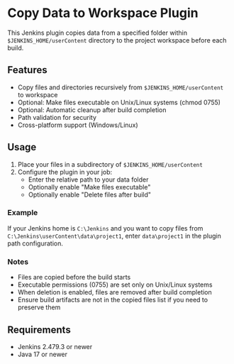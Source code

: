 # Copy Data to Workspace Plugin

This Jenkins plugin copies data from a specified folder within `$JENKINS_HOME/userContent` directory to the project workspace before each build.

## Features

- Copy files and directories recursively from `$JENKINS_HOME/userContent` to workspace
- Optional: Make files executable on Unix/Linux systems (chmod 0755)
- Optional: Automatic cleanup after build completion
- Path validation for security
- Cross-platform support (Windows/Linux)

## Usage

1. Place your files in a subdirectory of `$JENKINS_HOME/userContent`
2. Configure the plugin in your job:
   - Enter the relative path to your data folder
   - Optionally enable "Make files executable"
   - Optionally enable "Delete files after build"

### Example

If your Jenkins home is `C:\Jenkins` and you want to copy files from `C:\Jenkins\userContent\data\project1`, enter `data\project1` in the plugin path configuration.

### Notes

- Files are copied before the build starts
- Executable permissions (0755) are set only on Unix/Linux systems
- When deletion is enabled, files are removed after build completion
- Ensure build artifacts are not in the copied files list if you need to preserve them

## Requirements

- Jenkins 2.479.3 or newer
- Java 17 or newer